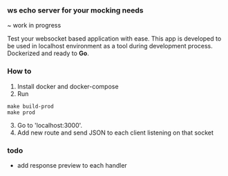 ### ws echo server for your mocking needs

~ work in progress

Test your websocket based application with ease. This app is developed to be used in localhost environment as a tool during development process. Dockerized and ready to **Go**.


### How to
1. Install docker and docker-compose
2. Run
```
make build-prod
make prod
```
3. Go to 'localhost:3000'. 
4. Add new route and send JSON to each client listening on that socket

### todo
- add response preview to each handler
